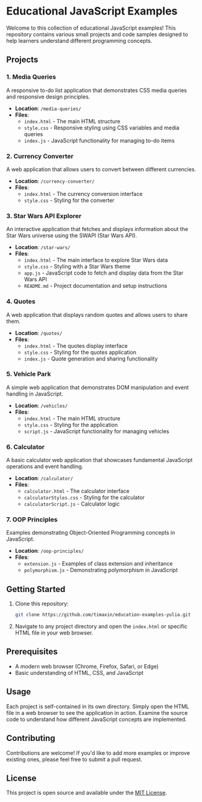 # Educational JavaScript Examples

Welcome to this collection of educational JavaScript examples! This repository contains various small projects and code samples designed to help learners understand different programming concepts.

## Projects

### 1. Media Queries
A responsive to-do list application that demonstrates CSS media queries and responsive design principles.
- **Location**: `/media-queries/`
- **Files**:
  - `index.html` - The main HTML structure
  - `style.css` - Responsive styling using CSS variables and media queries
  - `index.js` - JavaScript functionality for managing to-do items

### 2. Currency Converter
A web application that allows users to convert between different currencies.
- **Location**: `/currency-converter/`
- **Files**:
  - `index.html` - The currency conversion interface
  - `style.css` - Styling for the converter

### 3. Star Wars API Explorer
An interactive application that fetches and displays information about the Star Wars universe using the SWAPI (Star Wars API).
- **Location**: `/star-wars/`
- **Files**:
  - `index.html` - The main interface to explore Star Wars data
  - `style.css` - Styling with a Star Wars theme
  - `app.js` - JavaScript code to fetch and display data from the Star Wars API
  - `README.md` - Project documentation and setup instructions

### 4. Quotes
A web application that displays random quotes and allows users to share them.
- **Location**: `/quotes/`
- **Files**:
  - `index.html` - The quotes display interface
  - `style.css` - Styling for the quotes application
  - `index.js` - Quote generation and sharing functionality

### 5. Vehicle Park
A simple web application that demonstrates DOM manipulation and event handling in JavaScript.
- **Location**: `/vehicles/`
- **Files**:
  - `index.html` - The main HTML structure
  - `style.css` - Styling for the application
  - `script.js` - JavaScript functionality for managing vehicles

### 6. Calculator
A basic calculator web application that showcases fundamental JavaScript operations and event handling.
- **Location**: `/calculator/`
- **Files**:
  - `calculator.html` - The calculator interface
  - `calculatorStyles.css` - Styling for the calculator
  - `calculatorScript.js` - Calculator logic

### 7. OOP Principles
Examples demonstrating Object-Oriented Programming concepts in JavaScript.
- **Location**: `/oop-principles/`
- **Files**:
  - `extension.js` - Examples of class extension and inheritance
  - `polymorphism.js` - Demonstrating polymorphism in JavaScript

## Getting Started

1. Clone this repository:
   ```bash
   git clone https://github.com/timaxin/education-examples-yulia.git
   ```

2. Navigate to any project directory and open the `index.html` or specific HTML file in your web browser.

## Prerequisites

- A modern web browser (Chrome, Firefox, Safari, or Edge)
- Basic understanding of HTML, CSS, and JavaScript

## Usage

Each project is self-contained in its own directory. Simply open the HTML file in a web browser to see the application in action. Examine the source code to understand how different JavaScript concepts are implemented.

## Contributing

Contributions are welcome! If you'd like to add more examples or improve existing ones, please feel free to submit a pull request.

## License

This project is open source and available under the [MIT License](LICENSE).
